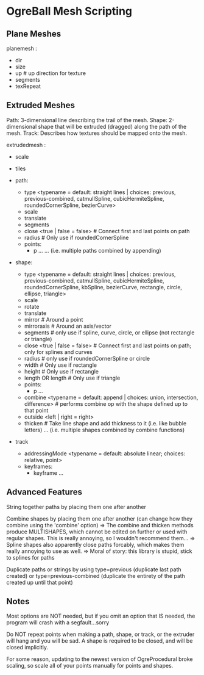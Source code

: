 OgreBall Mesh Scripting
========================

## Plane Meshes

planemesh <name>:

* dir <x> <y> <z> <offset>
* size <width> <height>
* up <x> <y> <z>    # up direction for texture
* segments <x> <y>
* texRepeat <x> <y>


## Extruded Meshes

Path: 3-dimensional line describing the trail of the mesh.
Shape: 2-dimensional shape that will be extruded (dragged) along the path of the mesh.
Track: Describes how textures should be mapped onto the mesh.

extrudedmesh <name>:

* scale <x> <y> <z>
* tiles <utiles> <vtiles>
* path:
  * type <typename = default: straight lines | choices: previous, previous-combined, catmullSpline, cubicHermiteSpline, roundedCornerSpline, bezierCurve>
  * scale <x> <y> <z>
  * translate <x> <y> <z>
  * segments <numSegments>
  * close <true | false = false>  # Connect first and last points on path
  * radius <radius>  # Only use if roundedCornerSpline
  * points:
    * p <x> <y> <z>
    ...
... (i.e. multiple paths combined by appending)

* shape:
  * type <typename = default: straight lines | choices: previous, previous-combined, catmullSpline, cubicHermiteSpline, roundedCornerSpline, kbSpline, bezierCurve, rectangle, circle, ellipse, triangle>
  * scale <x> <y>
  * rotate <degrees>
  * translate <x> <y>
  * mirror <x> <y>  # Around a point
  * mirroraxis <x> <y>  # Around an axis/vector
  * segments <numSegments>  # only use if spline, curve, circle, or ellipse (not rectangle or triangle)
  * close <true | false = false>  # Connect first and last points on path; only for splines and curves
  * radius <radius>  # only use if roundedCornerSpline or circle
  * width <w>   # Only use if rectangle
  * height <h>  # Only use if rectangle
  * length <l> OR length <alength> <blength> <clength>  # Only use if triangle
  * points:
    * p <x> <y>
    ...
  * combine <typename = default: append | choices: union, intersection, difference>  # performs combine op with the shape defined up to that point
  * outside <left | right = right>
  * thicken <thickness>  # Take line shape and add thickness to it (i.e. like bubble letters)
... (i.e. multiple shapes combined by combine functions)

* track
  * addressingMode <typename = default: absolute linear; choices: relative, point>
  * keyframes:
    * keyframe <k1> <k2>
    ...

## Advanced Features

String together paths by placing them one after another

Combine shapes by placing them one after another (can change how they combine using the 'combine' option)
=> The combine and thicken methods produce MULTISHAPES, which cannot be edited on further or used with regular shapes. This is really annoying, so I wouldn't recommend them...
=> Spline shapes also apparently close paths forcably, which makes them really annoying to use as well.
=> Moral of story: this library is stupid, stick to splines for paths

Duplicate paths or strings by using type=previous (duplicate last path created) or type=previous-combined (duplicate the entirety of the path created up until that point)

## Notes

Most options are NOT needed, but if you omit an option that IS needed, the program will crash with a segfault...sorry

Do NOT repeat points when making a path, shape, or track, or the extruder will hang and you will be sad. A shape is required to be closed, and will be closed implicitly.

For some reason, updating to the newest version of OgreProcedural broke scaling, so scale all of your points manually for points and shapes.